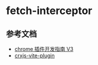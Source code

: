 # fetch-interceptor

## 参考文档

- [chrome 插件开发指南 V3](https://juejin.cn/post/7173567493871501325)
- [crxjs-vite-plugin](https://crxjs.dev/vite-plugin/concepts/manifest)
